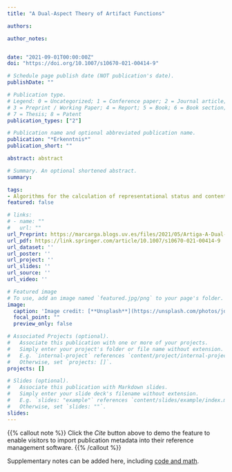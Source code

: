 ```yaml
---
title: "A Dual-Aspect Theory of Artifact Functions"

authors: 

author_notes:


date: "2021-09-01T00:00:00Z"
doi: "https://doi.org/10.1007/s10670-021-00414-9"

# Schedule page publish date (NOT publication's date).
publishDate: ""

# Publication type.
# Legend: 0 = Uncategorized; 1 = Conference paper; 2 = Journal article;
# 3 = Preprint / Working Paper; 4 = Report; 5 = Book; 6 = Book section;
# 7 = Thesis; 8 = Patent
publication_types: ["2"]

# Publication name and optional abbreviated publication name.
publication: "*Erkenntnis*"
publication_short: ""

abstract: abstract

# Summary. An optional shortened abstract.
summary:  

tags:
- Algorithms for the calculation of representational status and content
featured: false

# links:
# - name: ""
#   url: ""
url_Preprint: https://marcarga.blogs.uv.es/files/2021/05/Artiga-A-Dual-Aspect-Theory-Erkenntnis.pdf
url_pdf: https://link.springer.com/article/10.1007/s10670-021-00414-9
url_dataset: ''
url_poster: ''
url_project: ''
url_slides: ''
url_source: ''
url_video: ''

# Featured image
# To use, add an image named `featured.jpg/png` to your page's folder. 
image:
  caption: 'Image credit: [**Unsplash**](https://unsplash.com/photos/jdD8gXaTZsc)'
  focal_point: ""
  preview_only: false

# Associated Projects (optional).
#   Associate this publication with one or more of your projects.
#   Simply enter your project's folder or file name without extension.
#   E.g. `internal-project` references `content/project/internal-project/index.md`.
#   Otherwise, set `projects: []`.
projects: []

# Slides (optional).
#   Associate this publication with Markdown slides.
#   Simply enter your slide deck's filename without extension.
#   E.g. `slides: "example"` references `content/slides/example/index.md`.
#   Otherwise, set `slides: ""`.
slides:
---
```


{{% callout note %}}
Click the *Cite* button above to demo the feature to enable visitors to import publication metadata into their reference management software.
{{% /callout %}}

Supplementary notes can be added here, including [code and math](https://sourcethemes.com/academic/docs/writing-markdown-latex/).
